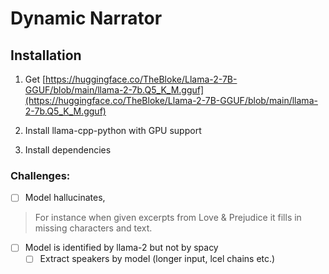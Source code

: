 # Dynamic Narrator

## Installation

1. Get [https://huggingface.co/TheBloke/Llama-2-7B-GGUF/blob/main/llama-2-7b.Q5_K_M.gguf](https://huggingface.co/TheBloke/Llama-2-7B-GGUF/blob/main/llama-2-7b.Q5_K_M.gguf)

2. Install llama-cpp-python with GPU support

3. Install dependencies


### Challenges:

- [ ] Model hallucinates, 
> For instance when given excerpts from Love & Prejudice it fills in missing characters and text.

- [ ] Model is identified by llama-2 but not by spacy
  - [ ] Extract speakers by model (longer input, lcel chains etc.)